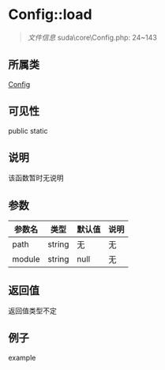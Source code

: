 # Config::load

> *文件信息* suda\core\Config.php: 24~143
## 所属类 

[Config](../Config.md)

## 可见性

  public  static
## 说明

该函数暂时无说明

## 参数

| 参数名 | 类型 | 默认值 | 说明 |
|--------|-----|-------|-------|
| path |  string | 无 | 无 |
| module |  string | null | 无 |

## 返回值
返回值类型不定

## 例子

example